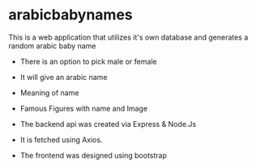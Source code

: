 # arabicbabynames

This is a web application that utilizes it's own database and generates a random arabic baby name

* There is an option to pick male or female
* It will give an arabic name
* Meaning of name
* Famous Figures with name and Image

* The backend api was created via Express & Node.Js
* It is fetched using Axios.
* The frontend was designed using bootstrap 
